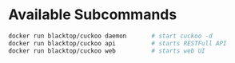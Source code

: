 Available Subcommands
=====================

```bash
docker run blacktop/cuckoo daemon       # start cuckoo -d
docker run blacktop/cuckoo api          # starts RESTFull API
docker run blacktop/cuckoo web          # starts web UI
```
